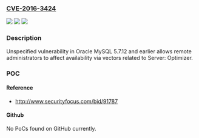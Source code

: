 ### [CVE-2016-3424](https://cve.mitre.org/cgi-bin/cvename.cgi?name=CVE-2016-3424)
![](https://img.shields.io/static/v1?label=Product&message=n%2Fa&color=blue)
![](https://img.shields.io/static/v1?label=Version&message=n%2Fa&color=blue)
![](https://img.shields.io/static/v1?label=Vulnerability&message=n%2Fa&color=brighgreen)

### Description

Unspecified vulnerability in Oracle MySQL 5.7.12 and earlier allows remote administrators to affect availability via vectors related to Server: Optimizer.

### POC

#### Reference
- http://www.securityfocus.com/bid/91787

#### Github
No PoCs found on GitHub currently.

